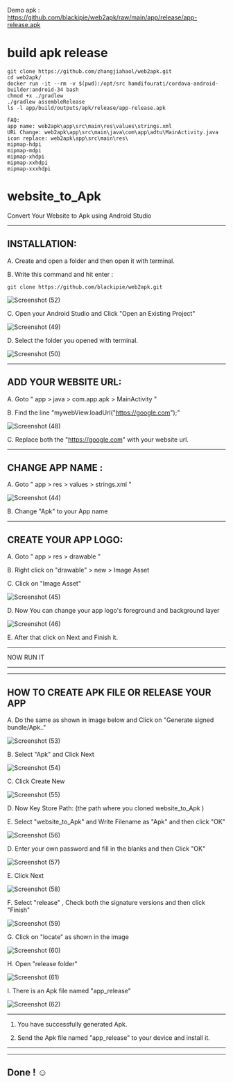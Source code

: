 Demo apk : https://github.com/blackipie/web2apk/raw/main/app/release/app-release.apk

# build apk release
```
git clone https://github.com/zhangjiahaol/web2apk.git
cd web2apk/
docker run -it --rm -v $(pwd):/opt/src hamdifourati/cordova-android-builder:android-34 bash
chmod +x ./gradlew
./gradlew assembleRelease
ls -l app/build/outputs/apk/release/app-release.apk

FAQ:
app name: web2apk\app\src\main\res\values\strings.xml
URL Change: web2apk\app\src\main\java\com\app\adtu\MainActivity.java
icon replace: web2apk\app\src\main\res\
mipmap-hdpi
mipmap-mdpi
mipmap-xhdpi
mipmap-xxhdpi
mipmap-xxxhdpi
```

# website_to_Apk
Convert Your Website to Apk using Android Studio 

-------------------
INSTALLATION:
-------------------

A. Create and open a folder and then open it with terminal. 

B. Write this command and hit enter :

```
git clone https://github.com/blackipie/web2apk.git
```

![Screenshot (52)](https://user-images.githubusercontent.com/82350431/147269182-cf1c883c-a457-4c23-8ae6-a464cccdbaad.png)


C. Open your Android Studio and Click "Open an Existing Project"

![Screenshot (49)](https://user-images.githubusercontent.com/82350431/147267399-36de7366-90e4-4574-9421-3282a85097a5.png)

D. Select the folder you opened with terminal.

![Screenshot (50)](https://user-images.githubusercontent.com/82350431/147268957-34f53a84-c598-49a1-93a3-0e88ad44cafd.png)

-----------------------
ADD YOUR WEBSITE URL:
-----------------------

A. Goto " app > java > com.app.apk > MainActivity "

B. Find the line "mywebView.loadUrl("https://google.com");"

![Screenshot (48)](https://user-images.githubusercontent.com/82350431/147269740-cc37ffb0-4d6f-4b2b-ac09-6a8603cd939e.png)

C. Replace both the "https://google.com" with your website url.


----------------------------
CHANGE APP NAME :
----------------------------

A. Goto " app > res > values > strings.xml "

![Screenshot (44)](https://user-images.githubusercontent.com/82350431/147270409-45d841db-0679-42c4-91fb-92d7fc3a3a6e.png)

B. Change "Apk" to your App name

----------------------
CREATE YOUR APP LOGO:
----------------------

A. Goto " app > res > drawable "

B. Right click on "drawable" > new > Image Asset

C. Click on "Image Asset"

![Screenshot (45)](https://user-images.githubusercontent.com/82350431/147270823-b4c2b160-70db-43b2-b7b6-77c40fc15920.png)

D. Now You can change your app logo's foreground and background layer

![Screenshot (46)](https://user-images.githubusercontent.com/82350431/147271040-ce24d90c-ad24-4730-8a21-617a52971d18.png)

E. After that click on Next and Finish it.


_____________________________________

NOW RUN IT

_____________________________________


-------------------------------------------
HOW TO CREATE APK FILE OR RELEASE YOUR APP
-------------------------------------------

A. Do the same as shown in image below and Click on "Generate signed bundle/Apk.."

![Screenshot (53)](https://user-images.githubusercontent.com/82350431/147273663-042f2f6d-4498-4d0a-a781-16d5cddd38b2.png)

B. Select "Apk" and Click Next

![Screenshot (54)](https://user-images.githubusercontent.com/82350431/147273744-4f350ab3-d445-47f5-9d00-74b0ed2d7c93.png)

C. Click Create New

![Screenshot (55)](https://user-images.githubusercontent.com/82350431/147273928-6fcf8e93-2cb9-41c0-a312-9701c5cec17a.png)

D. Now Key Store Path: (the path where you cloned website_to_Apk )

E. Select "website_to_Apk" and Write Filename as "Apk" and then click "OK"

![Screenshot (56)](https://user-images.githubusercontent.com/82350431/147274762-e82b37f3-3fa1-4b36-b42f-ab0f2d98e35c.png)

D. Enter your own password and fill in the blanks and then Click "OK"

![Screenshot (57)](https://user-images.githubusercontent.com/82350431/147274885-6fbe8805-2c87-45ed-b1c2-ebebd9555bc8.png)

E. Click Next

![Screenshot (58)](https://user-images.githubusercontent.com/82350431/147275172-234320fa-d5a5-405a-9e03-d8a21779b5d0.png)

F. Select "release" , Check both the signature versions and then click "Finish"

![Screenshot (59)](https://user-images.githubusercontent.com/82350431/147275400-d1e389a8-e4fe-4eee-b168-ecb136e90f40.png)

G. Click on "locate" as shown in the image

![Screenshot (60)](https://user-images.githubusercontent.com/82350431/147275609-84b8bf1a-bb1d-4f07-b805-ffb08eda93a8.png)

H. Open "release folder"

![Screenshot (61)](https://user-images.githubusercontent.com/82350431/147275744-313b1773-a5fd-41aa-8056-938ec4fc39a8.png)

I. There is an Apk file named "app_release" 

![Screenshot (62)](https://user-images.githubusercontent.com/82350431/147275941-6f43d5ad-837f-4e8f-a2e5-b59b855baaeb.png)

_____________________________________

1. You have successfully generated Apk.

2. Send the Apk file named "app_release" to your device and install it.
_____________________________________

-------------------------------------
Done ! ☺ 
-------------------------------------


